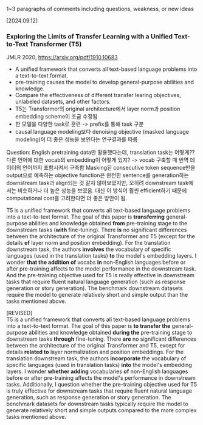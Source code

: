 1~3 paragraphs of comments including questions, weakness, or new ideas

[2024.09.12]
### Exploring the Limits of Transfer Learning with a Unified Text-to-Text Transformer (T5)
JMLR 2020, <https://arxiv.org/pdf/1910.10683>   
+ A unified framework that converts all text-based language problems into a text-to-text format.
+ pre-training causes the model to develop general-purpose abilities and knowledge.
+ Compare the effectiveness of different transfer learing objectives, unlabeled datasets, and other factors.
+ T5는 Transformer의 original architecture에서 layer norm과 position embedding scheme이 조금 수정됨
+ 한 모델을 다양한 task로 훈련 -> prefix를 통해 task 구분
+ causal language modeling보다 denoising objective (masked language modeling)이 더 좋은 성능을 보인다는 연구결과를 따름

Question: English pretraining data만 활용했다는데, translation task는 어떻게?? 다른 언어에 대한 vocab의 embedding이 어떻게 있지? -> vocab 구축할 때 번역 데이터의 언어까지 포함시켜서 구축함
Masking된 consecutive token sequence만을 output으로 예측하는 objective function은 완전한 sentence를 generation하는 downstream task과 align되는 것 같지 않아보였지만, 오히려 downstream task에서는 비슷하거나 더 높은 성능을 보였음. 대신 이 방식이 훨씬 efficient하기 때문에 computational cost를 고려한다면 더 좋은 방안이 됨.


T5 is a unified framework that converts all text-based language problems into a text-to-text format. The goal of this paper is **transferring** general-purpose abilities and knowledge obtained **from** pre-training stage to the downstream tasks (**with** fine-tuning). There **is** no significant differences between the architecture of the original Transformer and T5 (except for the details **of** layer norm and position embedding). For the translation downstream task, the authors **involves** the vocabulary of specific languages (used in the translation tasks) **to** the model's embedding layers. I wonder **that the addition of** vocabs **in** non-English languages before or after pre-training affects to the model performance in the downstream task. And the pre-training objective used for T5 is really effective in downstream tasks that require fluent natural language generation (such as response generation or story generation). The benchmark downstream datasets require the model to generate relatively short and simple output than the tasks mentioned above.

[REVISED]   
T5 is a unified framework that converts all text-based language problems into a text-to-text format. The goal of this paper is **to transfer the** general-purpose abilities and knowledge obtained **during the** pre-training stage to downstream tasks **through** fine-tuning. There **are** no significant differences between the architecture of the original Transformer and T5, except for details **related to** layer normalization and position embeddings. For the translation downstream task, the authors **incorporate** the vocabulary of specific languages (used in translation tasks) **into** the model's embedding layers. I wonder **whether adding** vocabularies **of** non-English languages before or after pre-training affects the model's performance in downstream tasks. Additionally, I question whether the pre-training objective used for T5 is truly effective for downstream tasks that require fluent natural language generation, such as response generation or story generation. The benchmark datasets for downstream tasks typically require the model to generate relatively short and simple outputs compared to the more complex tasks mentioned above.
